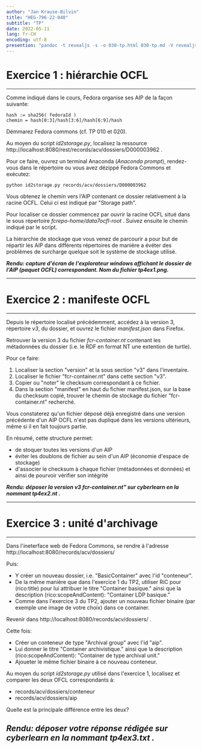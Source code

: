 ```yaml
---
author: "Jan Krause-Bilvin"
title: "HEG-796-22-040"
subtitle: "TP"
date: 2022-05-11
lang: fr-CH
encoding: utf-8
presention: "pandoc -t revealjs -s -o 030-tp.html 030-tp.md -V revealjs-url=reveal.js -V theme=league --katex; pandoc -t html5 -o 030-tp.pdf 030-tp.md"
---
```


# Exercice 1 : hiérarchie OCFL

---

Comme indiqué dans le cours, Fedora organise ses AIP de la façon suivante:

```
hash := sha256( fedoraId )
chemin = hash[0:3]/hash[3:6]/hash[6:9]/hash
```

Démmarez Fedora commons (cf. TP 010 et 020).

Au moyen du script *id2storage.py*, localisez la ressource http://localhost:8080/rest/records/acv/dossiers/D000003962 .

Pour ce faire, ouvrez un terminal Anaconda (*Anaconda prompt*), rendez-vous dans le répertoire ou vous avez dézippé Fedora Commons et exécutez:

```
python id2storage.py records/acv/dossiers/D000003962
```

Vous obtenez le chemin vers l'AIP contenant ce dossier relativement à la racine OCFL. Celui ci est indiqué par "Storage path".

Pour localiser ce dossier commencez par ouvrir la racine OCFL situé dans le sous répertoire *fcrepo-home/data7ocfl-root* . Suivez ensuite le chemin indiqué par le script.

La hiérarchie de stockage que vous venez de parcourir a pour but de répartir les AIP dans différents répertoires de manière a évéter des problèmes de surcharge quelque soit le système de stockage utilisé.

***Rendu: capture d'écran de l'explorateur windows affichant le dossier de l'AIP (paquet OCFL) correspondant. Nom du fichier tp4ex1.png.***

---

# Exercice 2 : manifeste OCFL

---

Depuis le répertoire localisé précédemment, accédez à la version 3, répertoire *v3*, du dossier, et ouvrez le fichier *manifest.json* dans Firefox.

Retrouver  la version 3 du fichier *fcr-container.nt* contenant les métadonnées du dossier (i.e. le RDF en format NT une extention de turtle).

Pour ce faire:

1. Localiser la section "version" et la sous section "v3" dans l'inventaire.
2. Localiser le fichier "fcr-container.nt" dans cette section "v3".
3. Copier ou "noter" le checksum correspondant à ce fichier.
4. Dans la section "manifest" en haut du fichier manifest.json, sur la base du checksum copié, trouver le chemin de stockage du fichier "fcr-container.nt" recherché.

Vous constaterez qu'un fichier déposé déjà enregistré dans une version précédente d'un AIP OCFL n'est pas dupliqué dans les versions ultérieurs, même si il en fait toujours partie.

En résumé, cette structure permet:
* de stoquer toutes les versions d'un AIP
* éviter les doublons de fichier au sein d'un AIP (économie d'espace de stockage) 
* d'associer le checksum à chaque fichier (métadonnées et données) et ainsi de pourvoir vérifier son intégrité 

***Rendu: déposer la version v3 fcr-container.nt" sur cyberlearn en la nommant tp4ex2.nt .***

---


# Exercice 3 : unité d'archivage

---

Dans l'ineterface web de Fedora Commons, se rendre à l'adresse http://localhost:8080/records/acv/dossiers/

Puis:

* Y créer un nouveau dossier, i.e. "BasicContainer" avec l'id "conteneur". 
* De la même manière que dans l'exercice 1 du TP2, utiliser RiC pour (rico:title) pour lui attribuer le titre "Container basique." ainsi que la description (rico:scopeAndContent): "Container LDP basique." 
* Comme dans l'exercice 3 du TP2, ajouter un nouveau fichier binaire (par exemple une image de votre choix) dans ce container.

Revenir dans http://localhost:8080/records/acv/dossiers/ .

Cette fois:

* Créer un conteneur de type "Archival group" avec l'id "aip".
* Lui donner le titre "Container archivistique." ainsi que la description (rico:scopeAndContent): "Container de type archival unit." 
* Ajoueter le même fichier binaire à ce nouveau conteneur.

Au moyen du script *id2storage.py* utilisé dans l'exercice 1, localisez et comparer les deux OFCL correspondants à:

* records/acv/dossiers/conteneur
* records/acv/dossiers/aip 

Quelle est la principale différence entre les deux? 

***Rendu: déposer votre réponse rédigée sur cyberlearn en la nommant tp4ex3.txt .***
---

